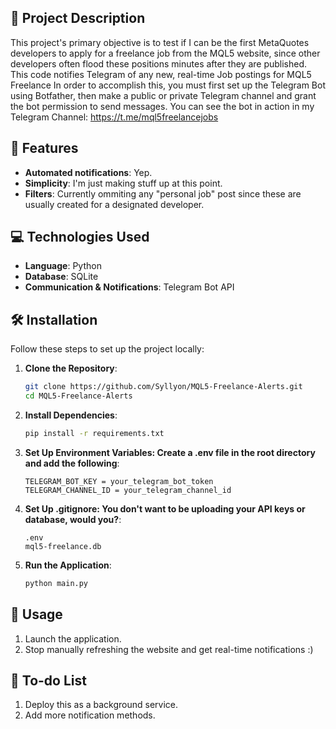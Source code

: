 ## 🎯 Project Description
This project's primary objective is to test if I can be the first MetaQuotes developers to apply for a freelance job from the MQL5 website, since other developers often flood these positions minutes after they are published.
This code notifies Telegram of any new, real-time Job postings for MQL5 Freelance In order to accomplish this, you must first set up the Telegram Bot using Botfather, then make a public or private Telegram channel and grant the bot permission to send messages.
You can see the bot in action in my Telegram Channel: https://t.me/mql5freelancejobs

## 🌟 Features
- **Automated notifications**: Yep.
- **Simplicity**: I'm just making stuff up at this point.
- **Filters**: Currently ommiting any "personal job" post since these are usually created for a designated developer.
  
## 💻 Technologies Used
- **Language**: Python
- **Database**: SQLite
- **Communication & Notifications**: Telegram Bot API

## 🛠️ Installation
Follow these steps to set up the project locally:
1. **Clone the Repository**:
   ```bash
   git clone https://github.com/Syllyon/MQL5-Freelance-Alerts.git
   cd MQL5-Freelance-Alerts
2. **Install Dependencies**:
   ```bash
   pip install -r requirements.txt
3. **Set Up Environment Variables: Create a .env file in the root directory and add the following**:
   ```text
   TELEGRAM_BOT_KEY = your_telegram_bot_token
   TELEGRAM_CHANNEL_ID = your_telegram_channel_id
3. **Set Up .gitignore: You don't want to be uploading your API keys or database, would you?**:
   ```text
   .env
   mql5-freelance.db
4. **Run the Application**:
   ```bash
   python main.py

## 🧪 Usage
1. Launch the application.
2. Stop manually refreshing the website and get real-time notifications :)

## 🧪 To-do List
1. Deploy this as a background service.
2. Add more notification methods.
